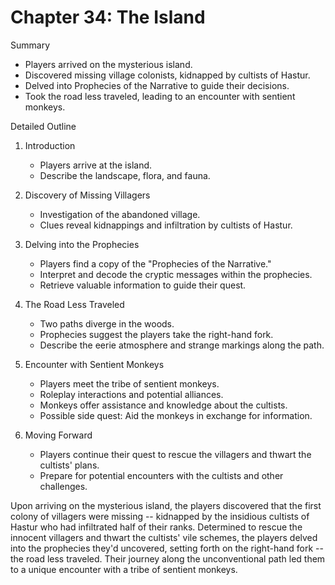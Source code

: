 # Chapter 34: The Island

 Summary
* Players arrived on the mysterious island.
* Discovered missing village colonists, kidnapped by cultists of Hastur.
* Delved into Prophecies of the Narrative to guide their decisions.
* Took the road less traveled, leading to an encounter with sentient monkeys.

 Detailed Outline

1. Introduction
   * Players arrive at the island.
   * Describe the landscape, flora, and fauna.
 
2. Discovery of Missing Villagers
   * Investigation of the abandoned village.
   * Clues reveal kidnappings and infiltration by cultists of Hastur.

3. Delving into the Prophecies
   * Players find a copy of the "Prophecies of the Narrative."
   * Interpret and decode the cryptic messages within the prophecies.
   * Retrieve valuable information to guide their quest.

4. The Road Less Traveled
   * Two paths diverge in the woods.
   * Prophecies suggest the players take the right-hand fork.
   * Describe the eerie atmosphere and strange markings along the path.

5. Encounter with Sentient Monkeys
   * Players meet the tribe of sentient monkeys.
   * Roleplay interactions and potential alliances.
   * Monkeys offer assistance and knowledge about the cultists.
   * Possible side quest: Aid the monkeys in exchange for information.

6. Moving Forward
   * Players continue their quest to rescue the villagers and thwart the cultists' plans.
   * Prepare for potential encounters with the cultists and other challenges.




Upon arriving on the mysterious island, the players discovered that the first colony of villagers were missing -- kidnapped by the insidious cultists of Hastur who had infiltrated half of their ranks. Determined to rescue the innocent villagers and thwart the cultists' vile schemes, the players delved into the prophecies they'd uncovered, setting forth on the right-hand fork -- the road less traveled.
Their journey along the unconventional path led them to a unique encounter with a tribe of sentient monkeys.